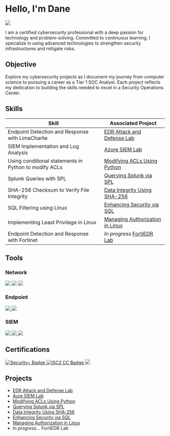 # Hello, I'm Dane
<a href="https://linkedin.com/in/dane-reilly"><img src="https://img.shields.io/badge/-LinkedIn-0072b1?&style=for-the-badge&logo=linkedin&logoColor=white" /></a>

I am a certified cybersecurity professional with a deep passion for technology and problem-solving. Committed to continuous learning, I specialize in using advanced technologies to strengthen security infrastructures and mitigate risks.

## Objective

Explore my cybersecurity projects as I document my journey from computer science to pursuing a career as a Tier 1 SOC Analyst. Each project reflects my dedication to building the skills needed to excel in a Security Operations Center.

## Skills

| Skill                                         | Associated Project         |
|-----------------------------------------------|----------------------------|
| Endpoint Detection and Response with LimaCharlie        | <a href="https://github.com/d4n392/EDR-Attack-and-Defense-Lab">EDR Attack and Defense Lab</a>|
| SIEM Implementation and Log Analysis          | <a href="https://github.com/d4n392/Azure-SIEM-Lab">Azure SIEM Lab</a>|
| Using conditional statements in Python to modify ACLs   | <a href="https://github.com/d4n392/Modifying-ACLs-Using-Python">Modifying ACLs Using Python</a>|
| Splunk Queries with SPL  | <a href="https://github.com/d4n392/Querying-Splunk-via-SPL">Querying Splunk via SPL</a>|
| SHA-256 Checksum to Verify File Integrity     | <a href="https://github.com/d4n392/Data-Integrity-Using-SHA-256">Data Integrity Using SHA-256</a>|
| SQL Filtering using Linux                     | <a href="https://github.com/d4n392/Enhancing-Security-via-SQL">Enhancing Security via SQL</a>|
| Implementing Least Privilege in Linux         | <a href="https://github.com/d4n392/Managing-Authorization-in-Linux">Managing Authorization in Linux</a>|
| Endpoint Detection and Response with Fortinet | _In progress_ <a href="https://github.com/d4n392/FortiEDR-Lab">FortiEDR Lab</a>|



## Tools

### Network
<div>
    <img src="https://img.shields.io/badge/-Wireshark-1679A7?&style=for-the-badge&logo=Wireshark&logoColor=white" />
    <img src="https://img.shields.io/badge/-tcpdump-6B8E23?&style=for-the-badge&logo=tcpdump&logoColor=white" />
    <img src="https://img.shields.io/badge/-Suricata-EF3B2D?&style=for-the-badge&logo=Suricata&logoColor=white" />
</div>

### Endpoint
<div>
<a href="https://github.com/d4n392/EDR-Attack-and-Defense-Lab" target="_blank"> 
    <img src="https://img.shields.io/badge/-LimaCharlie-00A4EF?&style=for-the-badge&logo=LimaCharlie&logoColor=white" /> 
</a>
    <img src="https://img.shields.io/badge/-FortiEDR-000000?&style=for-the-badge&logo=fortinet&logoColor=white" />
</div>
    
### SIEM
<div>
<a href="https://github.com/d4n392/Azure-SIEM-Lab" target="_blank"> 
    <img src="https://img.shields.io/badge/-Microsoft_Sentinel-0078D4?&style=for-the-badge&logo=Microsoft&logoColor=white" />
</a>
<a href="https://github.com/d4n392/Querying-Splunk-via-SPL" target="_blank"> 
    <img src="https://img.shields.io/badge/-Splunk-000000?&style=for-the-badge&logo=Splunk&logoColor=white" />
</a>
    <img src="https://img.shields.io/badge/-Google_Chronicle-000000?&style=for-the-badge&logo=google-chrome&logoColor=white" />
</div>

## Certifications
<div>
<a href="https://www.credly.com/earner/earned/badge/55217136-cfed-42f7-bb11-229679bb8b5d" target="_blank">
    <img src="https://img.shields.io/badge/-Security%2B-FF0000?&style=for-the-badge&logo=CompTIA&logoColor=white" alt="Security+ Badge" />
</a>
<a href="https://www.credly.com/earner/earned/badge/65dbf142-f8a8-4a8d-b46f-cdaa624b38a5" target="_blank">
    <img src="https://img.shields.io/badge/-ISC2%20CC-00AC18?&style=for-the-badge&logo=ISC2&logoColor=white" alt="ISC2 CC Badge" />
</a>
<img src="https://img.shields.io/badge/-Google%20Cybersecurity-4285F4?&style=for-the-badge&logo=Google&logoColor=white" /> 


</div>

## Projects
- <a href="https://github.com/d4n392/EDR-Attack-and-Defense-Lab">EDR Attack and Defense Lab</a>
- <a href="https://github.com/d4n392/Aure-SIEM-Lab">Aure SIEM Lab </a>
- <a href="https://github.com/d4n392/Modifying-ACLs-Using-Python">Modifying ACLs Using Python</a>
- <a href="https://github.com/d4n392/Querying-Splunk-via-SPL">Querying Splunk via SPL</a>
- <a href="https://github.com/d4n392/Data-Integrity-Using-SHA-256">Data Integrity Using SHA-256</a>
- <a href="https://github.com/d4n392/Enhancing-Security-via-SQL">Enhancing Security via SQL</a>
- <a href="https://github.com/d4n392/Managing-Authorization-in-Linux">Managing Authorization in Linux</a>
- _In progress..._ FortiEDR Lab
